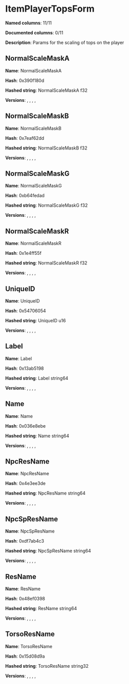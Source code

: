 # ItemPlayerTopsForm
**Named columns**: 11/11

**Documented columns**: 0/11

**Description**: Params for the scaling of tops on the player
## NormalScaleMaskA

**Name**: NormalScaleMaskA

**Hash**: 0x390f180d

**Hashed string**: NormalScaleMaskA f32

**Versions**: , , , , 

## NormalScaleMaskB

**Name**: NormalScaleMaskB

**Hash**: 0x7eaf62dd

**Hashed string**: NormalScaleMaskB f32

**Versions**: , , , , 

## NormalScaleMaskG

**Name**: NormalScaleMaskG

**Hash**: 0xb64fedad

**Hashed string**: NormalScaleMaskG f32

**Versions**: , , , , 

## NormalScaleMaskR

**Name**: NormalScaleMaskR

**Hash**: 0x1e4ff55f

**Hashed string**: NormalScaleMaskR f32

**Versions**: , , , , 

## UniqueID

**Name**: UniqueID

**Hash**: 0x54706054

**Hashed string**: UniqueID u16

**Versions**: , , , , 

## Label

**Name**: Label

**Hash**: 0x13ab5198

**Hashed string**: Label string64

**Versions**: , , , , 

## Name

**Name**: Name

**Hash**: 0x036e8ebe

**Hashed string**: Name string64

**Versions**: , , , , 

## NpcResName

**Name**: NpcResName

**Hash**: 0x4e3ee3de

**Hashed string**: NpcResName string64

**Versions**: , , , , 

## NpcSpResName

**Name**: NpcSpResName

**Hash**: 0xdf7ab4c3

**Hashed string**: NpcSpResName string64

**Versions**: , , , , 

## ResName

**Name**: ResName

**Hash**: 0x48ef0398

**Hashed string**: ResName string64

**Versions**: , , , , 

## TorsoResName

**Name**: TorsoResName

**Hash**: 0x15d08d9a

**Hashed string**: TorsoResName string32

**Versions**: , , , , 

